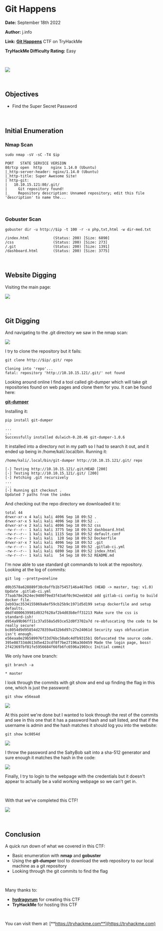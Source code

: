 # Git Happens
**Date:** September 18th 2022

**Author:** j.info

**Link:** [**Git Happens**](https://tryhackme.com/room/githappens) CTF on TryHackMe

**TryHackMe Difficulty Rating:** Easy

<br>

![](images/githappens0.png)

<br>

## Objectives
- Find the Super Secret Password

<br>

## Initial Enumeration

### Nmap Scan

`sudo nmap -sV -sC -T4 $ip`

```
PORT   STATE SERVICE VERSION
80/tcp open  http    nginx 1.14.0 (Ubuntu)
|_http-server-header: nginx/1.14.0 (Ubuntu)
|_http-title: Super Awesome Site!
| http-git: 
|   10.10.15.121:80/.git/
|     Git repository found!
|_    Repository description: Unnamed repository; edit this file 'description' to name the...
```

<br>

### Gobuster Scan

`gobuster dir -u http://$ip -t 100 -r -x php,txt,html -w dir-med.txt`

```
/index.html           (Status: 200) [Size: 6890]
/css                  (Status: 200) [Size: 273] 
/.git                 (Status: 200) [Size: 1391]
/dashboard.html       (Status: 200) [Size: 3775]
```

<br>

## Website Digging

Visiting the main page:

![](images/githappens1.png)

<br>

## Git Digging

And navigating to the .git directory we saw in the nmap scan:

![](images/githappens2.png)

I try to clone the repository but it fails:

`git clone http://$ip/.git/ repo`

```
Cloning into 'repo'...
fatal: repository 'http://10.10.15.121/.git/' not found
```

Looking around online I find a tool called git-dumper which will take git repositories found on web pages and clone them for you. It can be found here:

[**git-dumper**](https://github.com/arthaud/git-dumper)

Installing it:

`pip install git-dumper`

```
...
...
Successfully installed dulwich-0.20.46 git-dumper-1.0.6
```

It installed into a directory not in my path so I had to search it out, and it ended up being in /home/kali/.local/bin. Running it:

`/home/kali/.local/bin/git-dumper http://10.10.15.121/.git/ repo`

```
[-] Testing http://10.10.15.121/.git/HEAD [200]
[-] Testing http://10.10.15.121/.git/ [200]
[-] Fetching .git recursively
...
...
[-] Running git checkout .
Updated 7 paths from the index
```

And checking out the repo directory we downloaded it to:

```
total 44
drwxr-xr-x 4 kali kali 4096 Sep 18 09:52 .
drwxr-xr-x 5 kali kali 4096 Sep 18 09:52 ..
drwxr-xr-x 2 kali kali 4096 Sep 18 09:52 css
-rw-r--r-- 1 kali kali 3775 Sep 18 09:52 dashboard.html
-rw-r--r-- 1 kali kali 1115 Sep 18 09:52 default.conf
-rw-r--r-- 1 kali kali  120 Sep 18 09:52 Dockerfile
drwxr-xr-x 7 kali kali 4096 Sep 18 09:52 .git
-rw-r--r-- 1 kali kali  792 Sep 18 09:52 .gitlab-ci.yml
-rw-r--r-- 1 kali kali 6890 Sep 18 09:52 index.html
-rw-r--r-- 1 kali kali   54 Sep 18 09:52 README.md
```

I'm now able to use standard git commands to look at the repository. Looking at the log of commits:

`git log --pretty=oneline`

```
d0b3578a628889f38c0affb1b75457146a4678e5 (HEAD -> master, tag: v1.0) Update .gitlab-ci.yml
77aab78e2624ec9400f9ed3f43a6f0c942eeb82d add gitlab-ci config to build docker file.
2eb93ac3534155069a8ef59cb25b9c1971d5d199 setup dockerfile and setup defaults.
d6df4000639981d032f628af2b4d03b8eff31213 Make sure the css is standard-ish!
d954a99b96ff11c37a558a5d93ce52d0f3702a7d re-obfuscating the code to be really secure!
bc8054d9d95854d278359a432b6d97c27e24061d Security says obfuscation isn't enough.
e56eaa8e29b589976f33d76bc58a0c4dfb9315b1 Obfuscated the source code.
395e087334d613d5e423cdf8f7be27196a360459 Made the login page, boss!
2f423697bf81fe5956684f66fb6fc6596a1903cc Initial commit
```

We only have one branch:

`git branch -a`

```
* master
```

I look through the commits with git show and end up finding the flag in this one, which is just the password:

`git show e56eaa8`

![](images/githappens3.png)

At this point we're done but I wanted to look through the rest of the commits and see in this one that it has a password hash and salt listed, and that if the username is admin and the hash matches it should log you into the website:

`git show bc8054d`

![](images/githappens4.png)

I throw the password and the SaltyBob salt into a sha-512 generator and sure enough it matches the hash in the code:

![](images/githappens5.png)

Finally, I try to login to the webpage with the credentials but it doesn't appear to actually be a valid working webpage so we can't get in.

<br>

With that we've completed this CTF!

![](images/githappens6.png)

<br>

## Conclusion

A quick run down of what we covered in this CTF:

- Basic enumeration with **nmap** and **gobuster**
- Using the **git-dumper** tool to download the web repository to our local machine as a git repository
- Looking through the git commits to find the flag

<br>

Many thanks to:
- [**hydragyrum**](https://tryhackme.com/p/hydragyrum) for creating this CTF
- **TryHackMe** for hosting this CTF

<br>

You can visit them at: [**https://tryhackme.com**](https://tryhackme.com)